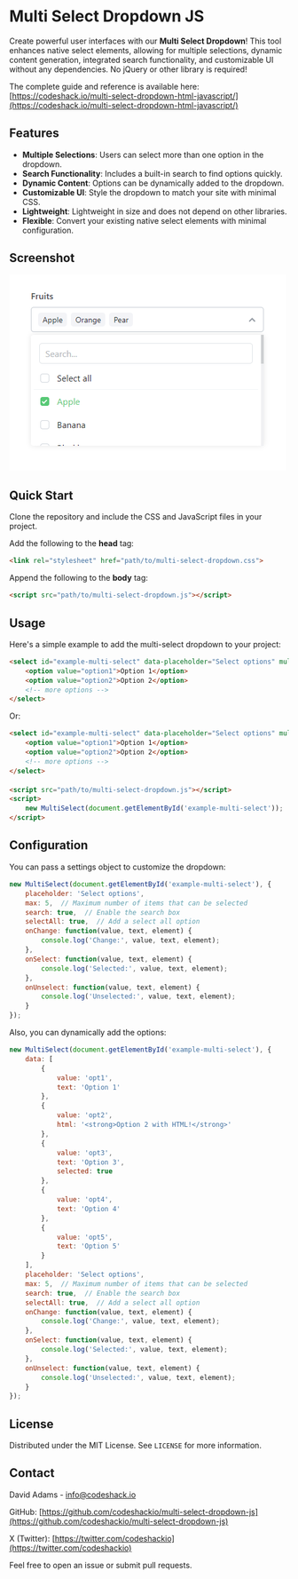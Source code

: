 
# Multi Select Dropdown JS

Create powerful user interfaces with our **Multi Select Dropdown**! This tool enhances native select elements, allowing for multiple selections, dynamic content generation, integrated search functionality, and customizable UI without any dependencies. No jQuery or other library is required!

The complete guide and reference is available here: [https://codeshack.io/multi-select-dropdown-html-javascript/](https://codeshack.io/multi-select-dropdown-html-javascript/)

## Features
- **Multiple Selections**: Users can select more than one option in the dropdown.
- **Search Functionality**: Includes a built-in search to find options quickly.
- **Dynamic Content**: Options can be dynamically added to the dropdown.
- **Customizable UI**: Style the dropdown to match your site with minimal CSS.
- **Lightweight**: Lightweight in size and does not depend on other libraries.
- **Flexible**: Convert your existing native select elements with minimal configuration.

## Screenshot

![Screenshot of Multi Select Dropdown](assets/screenshot.png)

## Quick Start
Clone the repository and include the CSS and JavaScript files in your project.

Add the following to the **head** tag:
```html
<link rel="stylesheet" href="path/to/multi-select-dropdown.css">
```
Append the following to the **body** tag:
```html
<script src="path/to/multi-select-dropdown.js"></script>
```

## Usage

Here's a simple example to add the multi-select dropdown to your project:

```html
<select id="example-multi-select" data-placeholder="Select options" multiple="multiple" data-multi-select>
    <option value="option1">Option 1</option>
    <option value="option2">Option 2</option>
    <!-- more options -->
</select>
```
Or:
```html
<select id="example-multi-select" data-placeholder="Select options" multiple="multiple">
    <option value="option1">Option 1</option>
    <option value="option2">Option 2</option>
    <!-- more options -->
</select>

<script src="path/to/multi-select-dropdown.js"></script>
<script>
    new MultiSelect(document.getElementById('example-multi-select'));
</script>
```

## Configuration

You can pass a settings object to customize the dropdown:

```javascript
new MultiSelect(document.getElementById('example-multi-select'), {
    placeholder: 'Select options',
    max: 5,  // Maximum number of items that can be selected
    search: true,  // Enable the search box
    selectAll: true,  // Add a select all option
    onChange: function(value, text, element) {
        console.log('Change:', value, text, element);
    },
    onSelect: function(value, text, element) {
        console.log('Selected:', value, text, element);
    },
    onUnselect: function(value, text, element) {
        console.log('Unselected:', value, text, element);
    }
});
```

Also, you can dynamically add the options:

```javascript
new MultiSelect(document.getElementById('example-multi-select'), {
    data: [
        {
            value: 'opt1',
            text: 'Option 1'
        },
        {
            value: 'opt2',
            html: '<strong>Option 2 with HTML!</strong>'
        },
        {
            value: 'opt3',
            text: 'Option 3',
            selected: true
        },
        {
            value: 'opt4',
            text: 'Option 4'
        },
        {
            value: 'opt5',
            text: 'Option 5'
        }
    ],
    placeholder: 'Select options',
    max: 5,  // Maximum number of items that can be selected
    search: true,  // Enable the search box
    selectAll: true,  // Add a select all option
    onChange: function(value, text, element) {
        console.log('Change:', value, text, element);
    },
    onSelect: function(value, text, element) {
        console.log('Selected:', value, text, element);
    },
    onUnselect: function(value, text, element) {
        console.log('Unselected:', value, text, element);
    }
});
```

## License

Distributed under the MIT License. See `LICENSE` for more information.

## Contact

David Adams - [info@codeshack.io](mailto:info@codeshack.io)

GitHub: [https://github.com/codeshackio/multi-select-dropdown-js](https://github.com/codeshackio/multi-select-dropdown-js)

X (Twitter): [https://twitter.com/codeshackio](https://twitter.com/codeshackio)

Feel free to open an issue or submit pull requests.
